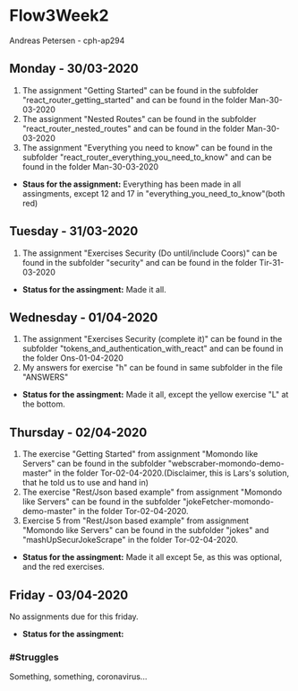 # Flow3Week2
Andreas Petersen - cph-ap294 <br>

## Monday - 30/03-2020
<ol>
<li> The assignment "Getting Started" can be found in the subfolder "react_router_getting_started" and can be found in the folder Man-30-03-2020</li>
<li> The assignment "Nested Routes" can be found in the subfolder "react_router_nested_routes" and can be found in the folder Man-30-03-2020</li>
<li>The assignment "Everything you need to know" can be found in the subfolder "react_router_everything_you_need_to_know" and can be found in the folder Man-30-03-2020 </li>
</ol>

- **Staus for the assignment:** Everything has been made in all assingments, except 12 and 17 in "everything_you_need_to_know"(both red)

## Tuesday - 31/03-2020
<ol>
<li>The assignment "Exercises Security (Do until/include Coors)" can be found in the subfolder "security" and can be found in the folder Tir-31-03-2020</li>
</ol>

- **Status for the assingment:** Made it all.

## Wednesday - 01/04-2020
<ol>
<li>The assignment "Exercises Security (complete it)" can be found in the subfolder "tokens_and_authentication_with_react" and can be found in the folder Ons-01-04-2020</li>
<li>My answers for exercise "h" can be found in same subfolder in the file "ANSWERS"</li>  
</ol>

- **Status for the assingment:** Made it all, except the yellow exercise "L" at the bottom.

## Thursday - 02/04-2020
1. The exercise "Getting Started" from assignment "Momondo like Servers" can be found in the subfolder "webscraber-momondo-demo-master" in the folder Tor-02-04-2020.(Disclaimer, this is Lars's solution, that he told us to use and hand in)<br>
2. The exercise "Rest/Json based example" from assignment "Momondo like Servers" can be found in the subfolder "jokeFetcher-momondo-demo-master" in the folder Tor-02-04-2020.<br>
3. Exercise 5 from "Rest/Json based example" from assignment "Momondo like Servers" can be found in the subfolder "jokes" and "mashUpSecurJokeScrape" in the folder Tor-02-04-2020.<br>

- **Status for the assingment:** Made it all except 5e, as this was optional, and the red exercises.

## Friday - 03/04-2020
No assignments due for this friday.
- **Status for the assingment:** 

### #Struggles
Something, something, coronavirus...
